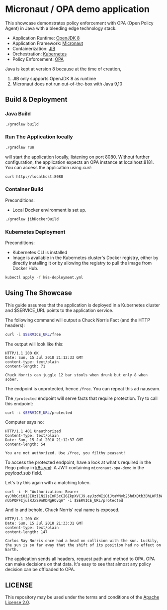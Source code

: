 # Micronaut / OPA demo application

This showcase demonstrates policy enforcement with OPA (Open Policy Agent) in Java with a bleeding edge 
technology stack.

- Application Runtime: [OpenJDK 8](http://openjdk.java.net/)
- Application Framework: [Micronaut](http://micronaut.io/)
- Containerization: [JIB](https://github.com/GoogleContainerTools/jib)
- Orchestration: [Kubernetes](https://kubernetes.io/)
- Policy Enforcement: [OPA](https://www.openpolicyagent.org/)

Java is kept at version 8 because at the time of creation,
1. JIB only supports OpenJDK 8 as runtime
2. Micronaut does not run out-of-the-box with Java 9,10

## Build & Deployment

### Java Build

```bash
./gradlew build
```

### Run The Application locally

```bash
./gradlew run
```

will start the application locally, listening on port 8080. Without further configuration, the application expects an
OPA instance at localhost:8181.
You can access the application using *curl*: 

```bash
curl http://localhost:8080
```

### Container Build

Preconditions: 
- Local Docker environment is set up.

```bash
./gradlew jibDockerBuild
```


### Kubernetes Deployment

Preconditions:
- Kubernetes CLI is installed
- Image is available in the Kubernetes cluster's Docker registry, either by directly installing it or by allowing the 
registry to pull the image from Docker Hub.

```bash
kubectl apply -f k8s-deployment.yml 
```

## Using The Showcase

This guide assumes that the application is deployed in a Kubernetes cluster and $SERVICE_URL points to the application 
service.

The following command will output a Chuck Norris Fact (and the HTTP headers):

```bash
curl -i $SERVICE_URL/free
```

The output will look like this:

```
HTTP/1.1 200 OK
Date: Sun, 15 Jul 2018 21:12:33 GMT
content-type: text/plain
content-length: 71

Chuck Norris can juggle 12 bar stools when drunk but only 8 when sober.   
```

The endpoint is unprotected, hence `/free`. You can repeat this ad nauseam.

The `/protected` endpoint will serve facts that require protection. Try to call this endpoint:

```bash
curl -i $SERVICE_URL/protected
```

Computer says no:

```
HTTP/1.1 401 Unauthorized
Content-Type: text/plain
Date: Sun, 15 Jul 2018 21:12:37 GMT
content-length: 54

You are not authorized. Use /free, you filthy peasant!
```

To access the protected endpoint, have a look at what's required in the Rego policy in [k8s.yml](/k8s.yml):
A JWT containing `micronaut-opa-demo` in the *payload.sub* field.

Let's try this again with a matching token.

```
curl -i -H "Authorization: Bearer eyJhbGciOiJIUzI1NiIsInR5cCI6IkpXVCJ9.eyJzdWIiOiJtaWNyb25hdXQtb3BhLWRlbW8iLCJuYW1lIjoiTWljcm9uYXV0IE9QQSBEZW1vIiwiaWF0IjoxNTE2MjM5MDIyfQ.2sOzCwb9777B4yAP-nU5PQPFIjulRJxS9nKDNgHOvqA" -i $SERVICE_URL/protected
```

And lo and behold, Chuck Norris' real name is exposed.

```
HTTP/1.1 200 OK
Date: Sun, 15 Jul 2018 21:33:31 GMT
content-type: text/plain
content-length: 147

Carlos Ray Norris once had a head on collision with the sun. Luckily, the sun is so far away that the shift of its position had no effect on Earth.
```

The application sends all headers, request path and method to OPA. OPA can make decisions on that data. It's easy to 
see that almost any policy decision can be offloaded to OPA. 

## LICENSE

This repository may be used under the terms and conditions of the [Apache License 2.0](/LICENSE).